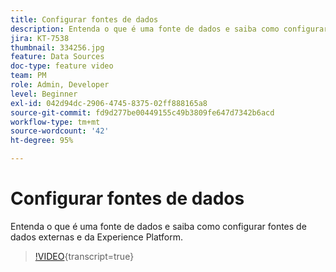 ```yaml
---
title: Configurar fontes de dados
description: Entenda o que é uma fonte de dados e saiba como configurar fontes de dados externas e da Experience Platform.
jira: KT-7538
thumbnail: 334256.jpg
feature: Data Sources
doc-type: feature video
team: PM
role: Admin, Developer
level: Beginner
exl-id: 042d94dc-2906-4745-8375-02ff888165a8
source-git-commit: fd9d277be00449155c49b3809fe647d7342b6acd
workflow-type: tm+mt
source-wordcount: '42'
ht-degree: 95%

---
```


# Configurar fontes de dados

Entenda o que é uma fonte de dados e saiba como configurar fontes de dados externas e da Experience Platform.

>[!VIDEO](https://video.tv.adobe.com/v/334256?quality=12&learn=on){transcript=true}
